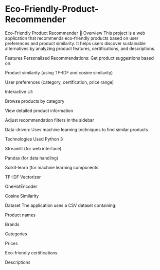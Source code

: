 # Eco-Friendly-Product-Recommender
Eco-Friendly Product Recommender
🌱 Overview
This project is a web application that recommends eco-friendly products based on user preferences and product similarity.
It helps users discover sustainable alternatives by analyzing product features, certifications, and descriptions.

Features
Personalized Recommendations: Get product suggestions based on:

Product similarity (using TF-IDF and cosine similarity)

User preferences (category, certification, price range)

Interactive UI:

Browse products by category

View detailed product information

Adjust recommendation filters in the sidebar

Data-driven: Uses machine learning techniques to find similar products

Technologies Used
Python 3

Streamlit (for web interface)

Pandas (for data handling)

Scikit-learn (for machine learning components:

TF-IDF Vectorizer

OneHotEncoder

Cosine Similarity

Dataset
The application uses a CSV dataset containing:

Product names

Brands

Categories

Prices

Eco-friendly certifications

Descriptions
